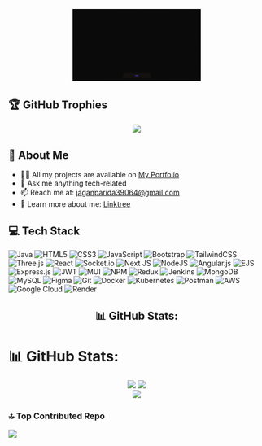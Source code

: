 <p align="center">
  <img src="gigIMG.gif" width="50%" />
</p>

## 🏆 GitHub Trophies

<div align="center">
  <img src="https://github-profile-trophy.vercel.app/?username=jaganparida&theme=aura&no-frame=false&no-bg=false&margin-w=4" />
</div>




## 💫 About Me
- 👨‍💻 All my projects are available on [My Portfolio](https://jaganparida.github.io/Portfolio/)  
- 💬 Ask me anything tech-related  
- 📫 Reach me at: jaganparida39064@gmail.com  
- 📄 Learn more about me: [Linktree](https://linktr.ee/JaganParida?utm_source=linktree_admin_share)


## 💻 Tech Stack
  ![Java](https://img.shields.io/badge/java-%23ED8B00.svg?style=for-the-badge&logo=openjdk&logoColor=white)
  ![HTML5](https://img.shields.io/badge/html5-%23E34F26.svg?style=for-the-badge&logo=html5&logoColor=white) 
  ![CSS3](https://img.shields.io/badge/css3-%231572B6.svg?style=for-the-badge&logo=css3&logoColor=white) 
  ![JavaScript](https://img.shields.io/badge/javascript-%23323330.svg?style=for-the-badge&logo=javascript&logoColor=%23F7DF1E) 
  ![Bootstrap](https://img.shields.io/badge/bootstrap-%238511FA.svg?style=for-the-badge&logo=bootstrap&logoColor=white) 
  ![TailwindCSS](https://img.shields.io/badge/tailwindcss-%2338B2AC.svg?style=for-the-badge&logo=tailwind-css&logoColor=white) 
  ![Three js](https://img.shields.io/badge/threejs-black?style=for-the-badge&logo=three.js&logoColor=white) 
  ![React](https://img.shields.io/badge/react-%2320232a.svg?style=for-the-badge&logo=react&logoColor=%2361DAFB) 
  ![Socket.io](https://img.shields.io/badge/Socket.io-black?style=for-the-badge&logo=socket.io&badgeColor=010101) 
  ![Next JS](https://img.shields.io/badge/Next-black?style=for-the-badge&logo=next.js&logoColor=white)
  ![NodeJS](https://img.shields.io/badge/node.js-6DA55F?style=for-the-badge&logo=node.js&logoColor=white) 
  ![Angular.js](https://img.shields.io/badge/angular.js-%23E23237.svg?style=for-the-badge&logo=angularjs&logoColor=white) 
  ![EJS](https://img.shields.io/badge/ejs-%23B4CA65.svg?style=for-the-badge&logo=ejs&logoColor=black) 
  ![Express.js](https://img.shields.io/badge/express.js-%23404d59.svg?style=for-the-badge&logo=express&logoColor=%2361DAFB) 
  ![JWT](https://img.shields.io/badge/JWT-black?style=for-the-badge&logo=JSON%20web%20tokens) 
  ![MUI](https://img.shields.io/badge/MUI-%230081CB.svg?style=for-the-badge&logo=mui&logoColor=white) 
  ![NPM](https://img.shields.io/badge/NPM-%23CB3837.svg?style=for-the-badge&logo=npm&logoColor=white) 
  ![Redux](https://img.shields.io/badge/redux-%23593d88.svg?style=for-the-badge&logo=redux&logoColor=white) 
  ![Jenkins](https://img.shields.io/badge/jenkins-%232C5263.svg?style=for-the-badge&logo=jenkins&logoColor=white) 
  ![MongoDB](https://img.shields.io/badge/MongoDB-%234ea94b.svg?style=for-the-badge&logo=mongodb&logoColor=white) 
  ![MySQL](https://img.shields.io/badge/mysql-4479A1.svg?style=for-the-badge&logo=mysql&logoColor=white) 
  ![Figma](https://img.shields.io/badge/figma-%23F24E1E.svg?style=for-the-badge&logo=figma&logoColor=white) 
  ![Git](https://img.shields.io/badge/git-%23F05033.svg?style=for-the-badge&logo=git&logoColor=white) 
  ![Docker](https://img.shields.io/badge/docker-%230db7ed.svg?style=for-the-badge&logo=docker&logoColor=white) 
  ![Kubernetes](https://img.shields.io/badge/kubernetes-%23326ce5.svg?style=for-the-badge&logo=kubernetes&logoColor=white) 
  ![Postman](https://img.shields.io/badge/Postman-FF6C37?style=for-the-badge&logo=postman&logoColor=white) 
  ![AWS](https://img.shields.io/badge/AWS-%23FF9900.svg?style=for-the-badge&logo=amazon-aws&logoColor=white) 
  ![Google Cloud](https://img.shields.io/badge/GoogleCloud-%234285F4.svg?style=for-the-badge&logo=google-cloud&logoColor=white) 
  ![Render](https://img.shields.io/badge/Render-%46E3B7.svg?style=for-the-badge&logo=render&logoColor=white) 

<h2 align="center">📊 GitHub Stats:</h2>

# 📊 GitHub Stats:

<div align="center">

  <img src="https://github-readme-stats.vercel.app/api?username=jaganparida&theme=aura&hide_border=false&include_all_commits=false&count_private=false" height="180em" />
  <img src="https://nirzak-streak-stats.vercel.app/?user=jaganparida&theme=aura&hide_border=false" height="180em" />

</div>

<div align="center">
  <img src="https://github-readme-stats.vercel.app/api/top-langs/?username=jaganparida&theme=aura&hide_border=false&include_all_commits=false&count_private=false&layout=compact" height="180em" />
</div>


  ### 🔝 Top Contributed Repo
  ![](https://github-contributor-stats.vercel.app/api?username=jaganparida&limit=5&theme=dark&combine_all_yearly_contributions=true)


